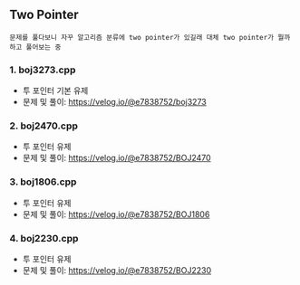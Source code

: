 ## Two Pointer
`문제를 풀다보니 자꾸 알고리즘 분류에 two pointer가 있길래 대체 two pointer가 뭘까 하고 풀어보는 중`

### 1. boj3273.cpp
- 투 포인터 기본 유제
- 문제 및 풀이: https://velog.io/@e7838752/boj3273

### 2. boj2470.cpp
- 투 포인터 유제
- 문제 및 풀이: https://velog.io/@e7838752/BOJ2470

### 3. boj1806.cpp
- 투 포인터 유제
- 문제 및 풀이: https://velog.io/@e7838752/BOJ1806

### 4. boj2230.cpp
- 투 포인터 유제
- 문제 및 풀이: https://velog.io/@e7838752/BOJ2230